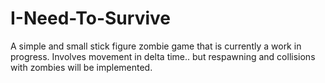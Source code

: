 # I-Need-To-Survive
A simple and small stick figure zombie game that is currently a work in progress. Involves movement in delta time.. but respawning and collisions with zombies will be implemented.
